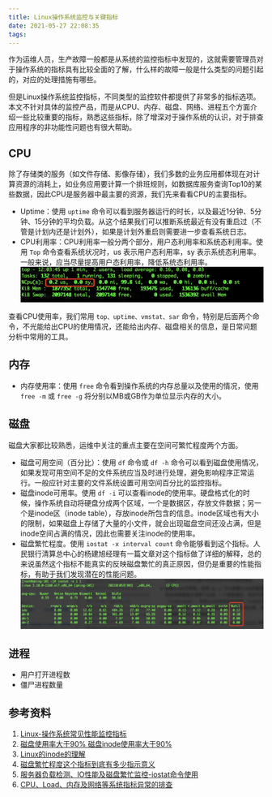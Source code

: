 ```yaml
---
title: Linux操作系统监控与关键指标
date: 2021-05-27 22:08:35
tags:
---
```


作为运维人员，生产故障一般都是从系统的监控指标中发现的，这就需要管理员对于操作系统的指标具有比较全面的了解，什么样的故障一般是什么类型的问题引起的，对应的处理措施有哪些。

但是Linux操作系统监控指标，不同类型的监控软件都提供了非常多的指标选项。本文不针对具体的监控产品，而是从CPU、内存、磁盘、网络、进程五个方面介绍一些比较重要的指标，熟悉这些指标，除了增深对于操作系统的认识，对于排查应用程序的非功能性问题也有很大帮助。

## CPU

除了存储类的服务（如文件存储、影像存储），我们多数的业务应用都体现在对计算资源的消耗上，如业务应用要计算一个排班规则，如数据库服务查询Top10的某些数据，因此CPU是服务器中最主要的资源，我们先来看看CPU的主要指标。

* Uptime：使用 `uptime` 命令可以看到服务器运行的时长，以及最近1分钟、5分钟、15分钟的平均负载。从这个结果我们可以推断系统最近有没有重启过（不管是计划内还是计划外），如果是计划外重启则需要进一步查看系统日志。
* CPU利用率：CPU利用率一般分两个部分，用户态利用率和系统态利用率。使用 `Top` 命令查看系统状况时，us 表示用户态利用率，sy 表示系统态利用率。一般来说，应当尽量提高用户态利用率，降低系统态利用率。![image-20210530120410365](20210528-linux-system-monitor/image-20210530120410365.png)

查看CPU使用率，我们常用 `top、uptime、vmstat、sar` 命令，特别是后面两个命令，不光能给出CPU的使用情况，还能给出内存、磁盘相关的信息，是日常问题分析中常用的工具。

## 内存

* 内存使用率：使用 `free` 命令看到操作系统的内存总量以及使用的情况，使用 `free -m` 或 `free -g` 将分别以MB或GB作为单位显示内存的大小。

## 磁盘

磁盘大家都比较熟悉，运维中关注的重点主要在空间可繁忙程度两个方面。

* 磁盘可用空间（百分比）：使用 `df` 命令或 `df -h` 命令可以看到磁盘使用情况，如果发现可用空间不足的文件系统应当及时进行处理，避免影响程序正常运行。一般应针对主要的文件系统设置可用空间百分比的监控指标。
* 磁盘inode可用率。使用 `df -i` 可以查看inode的使用率。硬盘格式化的时候，操作系统自动将硬盘分成两个区域，一个是数据区，存放文件数据；另一个是inode区（inode table），存放inode所包含的信息。inode区域也有大小的限制，如果磁盘上存储了大量的小文件，就会出现磁盘空间还没占满，但是inode空间占满的情况，因此也需要关注inode的使用率。
* 磁盘繁忙程度。使用 `iostat -x interval count` 命令能够看到这个指标。人民银行清算总中心的杨建旭经理有一篇文章对这个指标做了详细的解释，总的来说虽然这个指标不能真实的反映磁盘繁忙的真正原因，但仍是重要的性能指标，有助于我们发现潜在的性能问题。![image-20210530173516343](20210528-linux-system-monitor/image-20210530173516343.png)

## 进程



* 用户打开进程数
* 僵尸进程数量

## 参考资料

1. [Linux-操作系统常见性能监控指标](https://blog.csdn.net/zhangtikang134/article/details/104740709/)
2. [磁盘使用率大于90% 磁盘inode使用率大于90%](https://blog.csdn.net/xinguan1267/article/details/103119233)
3. [Linux的inode的理解](https://blog.csdn.net/xuz0917/article/details/79473562)
4. [磁盘繁忙程度这个指标到底有多少指示意义](https://www.talkwithtrend.com/Article/253329)
5. [服务器负载检测、IO性能及磁盘繁忙监控-iostat命令使用](https://blog.csdn.net/zhujq_icode/article/details/78864270)
6. [CPU、Load、内存及网络等系统指标异常的排查](https://blog.csdn.net/fuzhongmin05/article/details/100051291)





